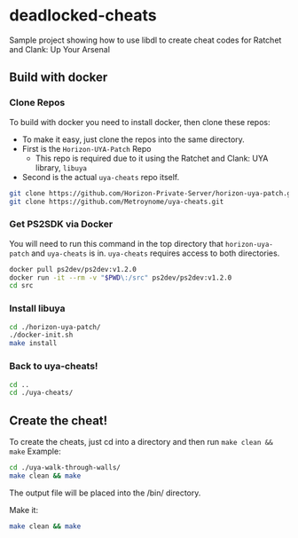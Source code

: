 # deadlocked-cheats

Sample project showing how to use libdl to create cheat codes for Ratchet and Clank: Up Your Arsenal
## Build with docker
### Clone Repos
To build with docker you need to install docker, then clone these repos:
 - To make it easy, just clone the repos into the same directory.
 - First is the `Horizon-UYA-Patch` Repo
    - This repo is required due to it using the Ratchet and Clank: UYA library, `libuya`
 - Second is the actual `uya-cheats` repo itself.
```sh
git clone https://github.com/Horizon-Private-Server/horizon-uya-patch.git
git clone https://github.com/Metroynome/uya-cheats.git
```
### Get PS2SDK via Docker
You will need to run this command in the top directory that `horizon-uya-patch` and `uya-cheats` is in.  `uya-cheats` requires access to both directories.
```sh
docker pull ps2dev/ps2dev:v1.2.0
docker run -it --rm -v "$PWD\:/src" ps2dev/ps2dev:v1.2.0
cd src
```

### Install libuya
```sh
cd ./horizon-uya-patch/
./docker-init.sh
make install
```

### Back to uya-cheats!
```sh
cd ..
cd ./uya-cheats/
```

## Create the cheat!
To create the cheats, just cd into a directory and then run `make clean && make`
Example:
```sh
cd ./uya-walk-through-walls/
make clean && make
```
The output file will be placed into the /bin/ directory.


Make it:
```sh
make clean && make
```

